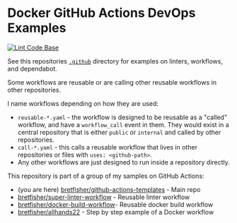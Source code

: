 # Docker GitHub Actions DevOps Examples

[![Lint Code Base](https://github.com/BretFisher/github-actions-templates/actions/workflows/call-super-linter.yaml/badge.svg)](https://github.com/BretFisher/github-actions-templates/actions/workflows/call-super-linter.yaml)

See this repositories [`.github`](.github) directory for examples on linters, workflows, and dependabot.

Some workflows are reusable or are calling other reusable workflows in other repositories.

I name workflows depending on how they are used:

* `reusable-*.yaml` - the workflow is designed to be reusable as a "called" workflow, and have a `workflow_call` event in them. They would exist in a central repository that is either `public` or `internal` and called by other repositories.
* `call-*.yaml` - this calls a reusable workflow that lives in other repositories or files with `uses: <github-path>`.
* Any other workflows are just designed to run inside a repository directly.

This repository is part of a group of my samples on GitHub Actions:

* (you are here) [bretfisher/github-actions-templates](https://github.com/BretFisher/github-actions-templates) - Main repo
* [bretfisher/super-linter-workflow](https://github.com/BretFisher/super-linter-workflow) - Reusable linter workflow
* [bretfisher/docker-build-workflow](https://github.com/BretFisher/docker-build-workflow)- Reusable docker build workflow
* [bretfisher/allhands22](https://github.com/BretFisher/github-actions-templates) - Step by step example of a Docker workflow
